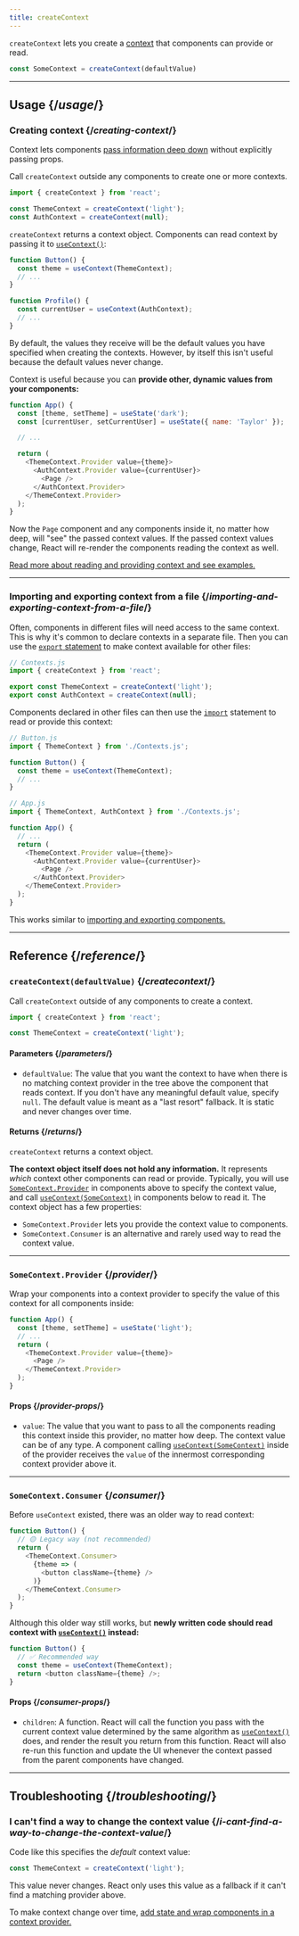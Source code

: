 ```yaml
---
title: createContext
---
```


<Intro>

`createContext` lets you create a [context](/learn/passing-data-deeply-with-context) that components can provide or read.

```js
const SomeContext = createContext(defaultValue)
```

</Intro>

<InlineToc />

---

## Usage {/*usage*/}

### Creating context {/*creating-context*/}

Context lets components [pass information deep down](/learn/passing-data-deeply-with-context) without explicitly passing props.

Call `createContext` outside any components to create one or more contexts.

```js [[1, 3, "ThemeContext"], [1, 4, "AuthContext"], [3, 3, "'light'"], [3, 4, "null"]]
import { createContext } from 'react';

const ThemeContext = createContext('light');
const AuthContext = createContext(null);
```

`createContext` returns a <CodeStep step={1}>context object</CodeStep>. Components can read context by passing it to [`useContext()`](/apis/react/useContext):

```js [[1, 2, "ThemeContext"], [1, 7, "AuthContext"]]
function Button() {
  const theme = useContext(ThemeContext);
  // ...
}

function Profile() {
  const currentUser = useContext(AuthContext);
  // ...
}
```

By default, the values they receive will be the <CodeStep step={3}>default values</CodeStep> you have specified when creating the contexts. However, by itself this isn't useful because the default values never change.

Context is useful because you can **provide other, dynamic values from your components:**

```js {8-9,11-12}
function App() {
  const [theme, setTheme] = useState('dark');
  const [currentUser, setCurrentUser] = useState({ name: 'Taylor' });

  // ...

  return (
    <ThemeContext.Provider value={theme}>
      <AuthContext.Provider value={currentUser}>
        <Page />
      </AuthContext.Provider>
    </ThemeContext.Provider>
  );
}
```

Now the `Page` component and any components inside it, no matter how deep, will "see" the passed context values. If the passed context values change, React will re-render the components reading the context as well.

[Read more about reading and providing context and see examples.](/apis/react/useContext)

---

### Importing and exporting context from a file {/*importing-and-exporting-context-from-a-file*/}

Often, components in different files will need access to the same context. This is why it's common to declare contexts in a separate file. Then you can use the [`export` statement](https://developer.mozilla.org/en-US/docs/web/javascript/reference/statements/export) to make context available for other files:

```js {4-5}
// Contexts.js
import { createContext } from 'react';

export const ThemeContext = createContext('light');
export const AuthContext = createContext(null);
````

Components declared in other files can then use the [`import`](https://developer.mozilla.org/en-US/docs/web/javascript/reference/statements/import) statement to read or provide this context:

```js {2}
// Button.js
import { ThemeContext } from './Contexts.js';

function Button() {
  const theme = useContext(ThemeContext);
  // ...
}
```

```js {2}
// App.js
import { ThemeContext, AuthContext } from './Contexts.js';

function App() {
  // ...
  return (
    <ThemeContext.Provider value={theme}>
      <AuthContext.Provider value={currentUser}>
        <Page />
      </AuthContext.Provider>
    </ThemeContext.Provider>
  );
}
```

This works similar to [importing and exporting components.](/learn/importing-and-exporting-components)

---

## Reference {/*reference*/}

### `createContext(defaultValue)` {/*createcontext*/}

Call `createContext` outside of any components to create a context.

```js
import { createContext } from 'react';

const ThemeContext = createContext('light');
```

#### Parameters {/*parameters*/}

* `defaultValue`: The value that you want the context to have when there is no matching context provider in the tree above the component that reads context. If you don't have any meaningful default value, specify `null`. The default value is meant as a "last resort" fallback. It is static and never changes over time.

#### Returns {/*returns*/}

`createContext` returns a context object.

**The context object itself does not hold any information.** It represents _which_ context other components can read or provide. Typically, you will use [`SomeContext.Provider`](#provider) in components above to specify the context value, and call [`useContext(SomeContext)`](/apis/react/useContext) in components below to read it. The context object has a few properties:

* `SomeContext.Provider` lets you provide the context value to components.
* `SomeContext.Consumer` is an alternative and rarely used way to read the context value.

---

### `SomeContext.Provider` {/*provider*/}

Wrap your components into a context provider to specify the value of this context for all components inside:

```js
function App() {
  const [theme, setTheme] = useState('light');
  // ...
  return (
    <ThemeContext.Provider value={theme}>
      <Page />
    </ThemeContext.Provider>
  );
}
```

#### Props {/*provider-props*/}

* `value`: The value that you want to pass to all the components reading this context inside this provider, no matter how deep. The context value can be of any type. A component calling [`useContext(SomeContext)`](/apis/react/useContext) inside of the provider receives the `value` of the innermost corresponding context provider above it.

---

### `SomeContext.Consumer` {/*consumer*/}

Before `useContext` existed, there was an older way to read context:

```js
function Button() {
  // 🟡 Legacy way (not recommended)
  return (
    <ThemeContext.Consumer>
      {theme => (
        <button className={theme} />
      )}
    </ThemeContext.Consumer>
  );
}
```

Although this older way still works, but **newly written code should read context with [`useContext()`](/apis/react/useContext) instead:**

```js
function Button() {
  // ✅ Recommended way
  const theme = useContext(ThemeContext);
  return <button className={theme} />;
}
```

#### Props {/*consumer-props*/}

* `children`: A function. React will call the function you pass with the current context value determined by the same algorithm as [`useContext()`](/apis/react/useContext) does, and render the result you return from this function. React will also re-run this function and update the UI whenever the context passed from the parent components have changed.

---

## Troubleshooting {/*troubleshooting*/}

### I can't find a way to change the context value {/*i-cant-find-a-way-to-change-the-context-value*/}


Code like this specifies the *default* context value:

```js
const ThemeContext = createContext('light');
```

This value never changes. React only uses this value as a fallback if it can't find a matching provider above.

To make context change over time, [add state and wrap components in a context provider.](/apis/react/useContext#updating-data-passed-via-context)

